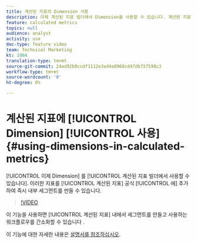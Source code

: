 ```yaml
---
title: 계산된 지표의 Dimension 사용
description: 이제 계산된 지표 빌더에서 Dimension을 사용할 수 있습니다. 계산된 지표 공식에 추가하여 즉시 내부 세그먼트를 만들 수 있습니다.
feature: calculated metrics
topics: null
audience: analyst
activity: use
doc-type: feature video
team: Technical Marketing
kt: 1904
translation-type: tm+mt
source-git-commit: 24ad92b0ccdf1112e3ed4a0968cd47db757598c3
workflow-type: tm+mt
source-wordcount: '0'
ht-degree: 0%

---
```



# 계산된 지표에 [!UICONTROL Dimension] [!UICONTROL 사용] {#using-dimensions-in-calculated-metrics}

[!UICONTROL 이제 Dimension] 를 [!UICONTROL 계산된 지표 빌더에서 사용할 수 있습니다]. 이러한 지표를 [!UICONTROL 계산된 지표] 공식 [!UICONTROL 에] 추가하여 즉시 내부 세그먼트를 만들 수 있습니다.

>[!VIDEO](https://video.tv.adobe.com/v/23723/?quality=12)

이 기능을 사용하면 [!UICONTROL 계산된 지표] 내에서 세그먼트를 만들고 사용하는 워크플로우를 간소화할 수 있습니다 .

이 기능에 대한 자세한 내용은 [설명서를 참조하십시오](https://marketing.adobe.com/resources/help/ko_KR/analytics/calcmetrics/cm_build_metrics.html).
